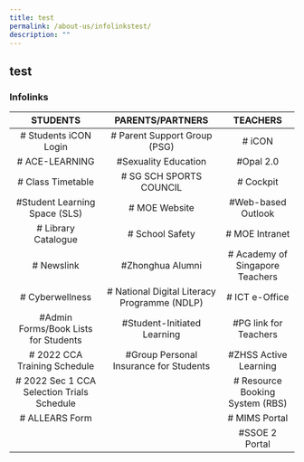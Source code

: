 ```yaml
---
title: test
permalink: /about-us/infolinkstest/
description: ""
---
```

## test

### Infolinks

|                  STUDENTS                  |                PARENTS/PARTNERS               |             TEACHERS            |
|:------------------------------------------:|:---------------------------------------------:|:-------------------------------:|
|            # Students iCON Login           |          # Parent Support Group (PSG)         |              # iCON             |
|               #  ACE-LEARNING              |               #Sexuality Education            |            #Opal 2.0            |
|             #  Class Timetable             |            #  SG SCH SPORTS COUNCIL           |            # Cockpit            |
|         #Student Learning Space (SLS)      |                 # MOE Website                 |        #Web-based Outlook       |
|            #  Library Catalogue            |                 # School Safety               |          # MOE Intranet         |
|                 # Newslink                 |                #Zhonghua Alumni               | # Academy of Singapore Teachers |
|               # Cyberwellness              |  # National Digital Literacy Programme (NDLP) |          # ICT e-Office         |
|    #Admin Forms/Book Lists for Students    |          #Student-Initiated Learning          |       #PG link for Teachers     |
|        # 2022 CCA Training Schedule        |     #Group Personal Insurance for Students    |       #ZHSS Active Learning     |
| # 2022 Sec 1 CCA Selection Trials Schedule |                                               | # Resource Booking System (RBS) |
|               # ALLEARS Form               |                                               |          # MIMS Portal          |
|                                            |                                               |          #SSOE 2 Portal         |
